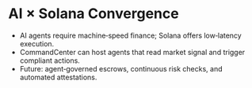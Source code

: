 # AI × Solana Convergence

- AI agents require machine‑speed finance; Solana offers low‑latency execution.
- CommandCenter can host agents that read market signal and trigger compliant actions.
- Future: agent‑governed escrows, continuous risk checks, and automated attestations.
